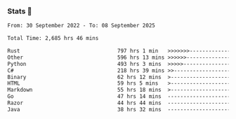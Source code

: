 ### Stats 👋
<!--START_SECTION:waka-->

```txt
From: 30 September 2022 - To: 08 September 2025

Total Time: 2,685 hrs 46 mins

Rust                               797 hrs 1 min   >>>>>>>------------------   29.68 %
Other                              596 hrs 13 mins >>>>>>-------------------   22.20 %
Python                             493 hrs 3 mins  >>>>>--------------------   18.36 %
C#                                 218 hrs 39 mins >>-----------------------   08.14 %
Binary                             62 hrs 12 mins  >------------------------   02.32 %
HTML                               59 hrs 5 mins   >------------------------   02.20 %
Markdown                           55 hrs 18 mins  >------------------------   02.06 %
Go                                 47 hrs 14 mins  -------------------------   01.76 %
Razor                              44 hrs 44 mins  -------------------------   01.67 %
Java                               38 hrs 32 mins  -------------------------   01.43 %
```

<!--END_SECTION:waka-->

<!--
**buhaytza2005/buhaytza2005** is a ✨ _special_ ✨ repository because its `README.md` (this file) appears on your GitHub profile.

Here are some ideas to get you started:

- 🔭 I’m currently working on ...
- 🌱 I’m currently learning ...
- 👯 I’m looking to collaborate on ...
- 🤔 I’m looking for help with ...
- 💬 Ask me about ...
- 📫 How to reach me: ...
- 😄 Pronouns: ...
- ⚡ Fun fact: ...
-->


